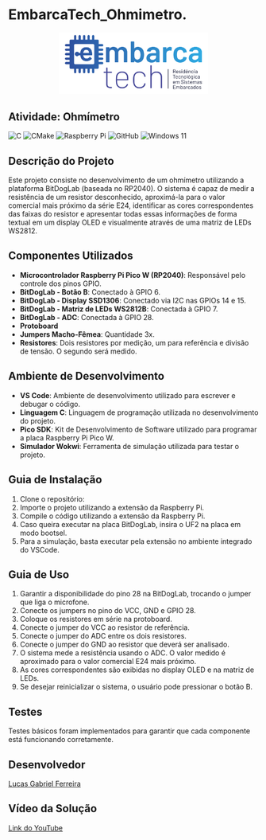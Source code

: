 # EmbarcaTech_Ohmimetro.
<p align="center">
  <img src="Group 658.png" alt="EmbarcaTech" width="300">
</p>

## Atividade: Ohmímetro

![C](https://img.shields.io/badge/c-%2300599C.svg?style=for-the-badge&logo=c&logoColor=white)
![CMake](https://img.shields.io/badge/CMake-%23008FBA.svg?style=for-the-badge&logo=cmake&logoColor=white)
![Raspberry Pi](https://img.shields.io/badge/-Raspberry_Pi-C51A4A?style=for-the-badge&logo=Raspberry-Pi)
![GitHub](https://img.shields.io/badge/github-%23121011.svg?style=for-the-badge&logo=github&logoColor=white)
![Windows 11](https://img.shields.io/badge/Windows%2011-%230079d5.svg?style=for-the-badge&logo=Windows%2011&logoColor=white)

## Descrição do Projeto

Este projeto consiste no desenvolvimento de um ohmímetro utilizando a plataforma BitDogLab (baseada no RP2040). O sistema é capaz de medir a resistência de um resistor desconhecido, aproximá-la para o valor comercial mais próximo da série E24, identificar as cores correspondentes das faixas do resistor e apresentar todas essas informações de forma textual em um display OLED e visualmente através de uma matriz de LEDs WS2812.

## Componentes Utilizados

- **Microcontrolador Raspberry Pi Pico W (RP2040)**: Responsável pelo controle dos pinos GPIO.
- **BitDogLab - Botão B**: Conectado à GPIO 6.
- **BitDogLab - Display SSD1306**: Conectado via I2C nas GPIOs 14 e 15.
- **BitDogLab - Matriz de LEDs WS2812B**: Conectada à GPIO 7.
- **BitDogLab - ADC**: Conectada à GPIO 28.
- **Protoboard**
- **Jumpers Macho-Fêmea**: Quantidade 3x.
- **Resistores**: Dois resistores por medição, um para referência e divisão de tensão. O segundo será medido.

## Ambiente de Desenvolvimento

- **VS Code**: Ambiente de desenvolvimento utilizado para escrever e debugar o código.
- **Linguagem C**: Linguagem de programação utilizada no desenvolvimento do projeto.
- **Pico SDK**: Kit de Desenvolvimento de Software utilizado para programar a placa Raspberry Pi Pico W.
- **Simulador Wokwi**: Ferramenta de simulação utilizada para testar o projeto.

## Guia de Instalação

1. Clone o repositório:
2. Importe o projeto utilizando a extensão da Raspberry Pi.
3. Compile o código utilizando a extensão da Raspberry Pi.
4. Caso queira executar na placa BitDogLab, insira o UF2 na placa em modo bootsel.
5. Para a simulação, basta executar pela extensão no ambiente integrado do VSCode.

## Guia de Uso

1. Garantir a disponibilidade do pino 28 na BitDogLab, trocando o jumper que liga o microfone.
2. Conecte os jumpers no pino do VCC, GND e GPIO 28.
3. Coloque os resistores em série na protoboard.
4. Conecte o jumper do VCC ao resistor de referência.
5. Conecte o jumper do ADC entre os dois resistores.
6. Conecte o jumper do GND ao resistor que deverá ser analisado.
7. O sistema mede a resistência usando o ADC. O valor medido é aproximado para o valor comercial E24 mais próximo.
8. As cores correspondentes são exibidas no display OLED e na matriz de LEDs.
9. Se desejar reinicializar o sistema, o usuário pode pressionar o botão B.

## Testes

Testes básicos foram implementados para garantir que cada componente está funcionando corretamente. 

## Desenvolvedor

[Lucas Gabriel Ferreira](https://github.com/usuario-lider)

## Vídeo da Solução

[Link do YouTube](https://www.youtube.com/watch?v=Yg7zrFLfNIc)



